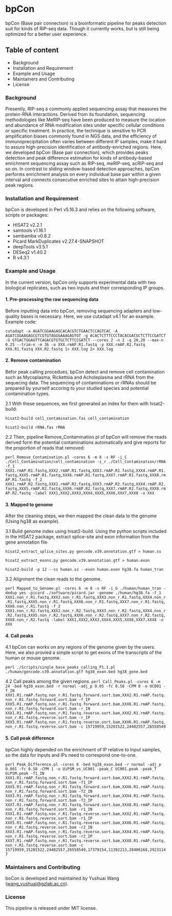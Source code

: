 # bpCon
bpCon (Base pair connection) is a bioinformatic pipeline for peaks detection suit for kinds of RIP-seq data. Though it currently works, but is still being optimized for a better user experience.

## Table of content
- Background
- Installation and Requirement
- Example and Usage
- Maintainers and Contributing
- License

### Background
Presently, RIP-seq a commonly applied sequencing assay that measures the protein-RNA interactions. Derived from its foundation, sequencing methodologies like MeRIP-seq have been produced to measure the location and abundance of RNA modification sites under specific cellular conditions or specific treatment. In practice, the technique is sensitive to PCR amplification biases commonly found in NGS data, and the efficiency of immunoprecipitation often varies between different IP samples, make it hard to assure high-precision identification of antibody-enriched regions. Here, we developed bpCon (Base pair connection), which provides peaks detection and peak difference estimation for kinds of antibody-based enrichment sequencing assay such as RIP-seq, meRIP-seq, acRIP-seq and so on. In contrast to sliding window-based detection approaches, bpCon performs enrichment analysis on every individual base pair within a given interval and connects consecutive enriched sites to attain high-precision peak regions.

### Installation and Requirement
bpCon is developed in Perl v5.16.3 and relies on the following software, scripts or packages:
- HISAT2 v2.2.1
- samtools v1.16.1
- sambamba v0.8.2
- Picard MarkDuplicates v2.27.4-SNAPSHOT
- deepTools v3.5.1
- DESeq2 v1.40.2
- R v4.3.1

### Example and Usage
In the current version, bpCon only supports experimental data with two biological replicates, such as two inputs and their corresponding IP groups.

#### 1. Pre-processing the raw sequencing data
Before inputting data into bpCon, removing sequencing adapters and low-quality bases is necessary. Here, we use cutadapt v4.1 for an example. Example code:

`cutadapt -a AGATCGGAAGAGCACACGTCTGAACTCCAGTCAC -A AGATCGGAAGAGCGTCGTGTAGGGAAAGAGTGT -g ACACTCTTTCCCTACACGACGCTCTTCCGATCT -G GTGACTGGAGTTCAGACGTGTGCTCTTCCGATCT --cores 2 -n 2 -q 20,20 --max-n 0.25 --trim-n -m 36 -o XXX.rmAP.R1.fastq -p XXX.rmAP.R2.fastq XXX.R1.fastq XXX.R2.fastq 1> XXX.log 2> XXX.log`

#### 2. Remove contamination
Befor peak calling procedues, bpCon detect and remove cell contamination such as Mycoplasma, Rickettsia and Acholeplasma and rRNA from the sequecing data. The sequencing of contaminations or rRNAs should be prepared by yourself accoring to your studied species and potential contamination types. 

2.1 With these sequences, we first generated an index for them with hisat2-build:

`hisat2-build cell_contamination.fas cell_contamination `

`hisat2-build rRNA.fas rRNA `

2.2 Then, pipeline Remove_Contamination.pl of bpCon will remove the reads derived form the potential contaminations automatically and give reports for the proportion of reads that removed:

`perl Remove_Contamination.pl -cores 6 -m 8 -s RF -i_C ./Cell_Contamination/cell_contamination -i_r ./Cell_Contamination/rRNA -f_1 XXX1.rmAP.R1.fastq,XXX2.rmAP.R1.fastq,XXX3.rmAP.R1.fastq,XXX4.rmAP.R1.fastq,XXX5.rmAP.R1.fastq,XXX6.rmAP.R1.fastq,XXX7.rmAP.R1.fastq,XXX8.rmAP.R1.fastq -f_2 XXX1.rmAP.R2.fastq,XXX2.rmAP.R2.fastq,XXX3.rmAP.R2.fastq,XXX4.rmAP.R2.fastq,XXX5.rmAP.R2.fastq,XXX6.rmAP.R2.fastq,XXX7.rmAP.R2.fastq,XXX8.rmAP.R2.fastq -label XXX1,XXX2,XXX3,XXX4,XXX5,XXX6,XXX7,XXX8 -o XXX`

#### 3. Mapped to genome
After the cleaning steps, we then mapped the clean data to the genome (Using hg38 as example).

3.1 Build genome index using hisat2-build. Using the python scripts included in the HISAT2 package, extract splice-site and exon information from the gene annotation file

`hisat2_extract_splice_sites.py gencode.v39.annotation.gtf > human.ss`

`hisat2_extract_exons.py gencode.v39.annotation.gtf > human.exon`

`hisat2-build -p 12 --ss human.ss --exon human.exon hg38.fa human_tran`

3.2 Alignment the clean reads to the genome.

`perl Mapped_to_Genome.pl -cores 6 -m 8 -s RF -i_G ./human/human_tran -dedup yes -picard ./software/picard.jar -genome ./human/hg38.fa -f_1 XXX1.non_r.R1.fastq,XXX2.non_r.R1.fastq,XXX3.non_r.R1.fastq,XXX4.non_r.R1.fastq,XXX5.non_r.R1.fastq,XXX6.non_r.R1.fastq,XXX7.non_r.R1.fastq,XXX8.non_r.R1.fastq -f_2 XXX1.non_r.R2.fastq,XXX2.non_r.R2.fastq,XXX3.non_r.R2.fastq,XXX4.non_r.R2.fastq,XXX5.non_r.R2.fastq,XXX6.non_r.R2.fastq,XXX7.non_r.R2.fastq,XXX8.non_r.R2.fastq -label XXX1,XXX2,XXX3,XXX4,XXX5,XXX6,XXX7,XXX8 -o XXX`

#### 4. Call peaks
4.1 bpCon can works on any regions of the genome given by the users. Here, we also provied a simple script to get exons of the transcripts of the human or mouse genome.

`perl ./Scripts/single_base_peaks_calling_P1.1.pl ./human/gencode.v39.annotation.gtf hg38_exon.bed hg38_gene.bed`

4.2 Call peaks among the given regions.
`perl Call_Peaks.pl -cores 6 -m 24 -bed hg38_exon.bed -r normal -adj_p 0.05 -fc 0.58 -CPM 0 -o UC001 -f_IN XXX1.R1.rmAP.fastq.non_r.R1.fastq.forward.sort.bam,XXX2.R1.rmAP.fastq.non_r.R1.fastq.forward.sort.bam -f_IP XXX5.R1.rmAP.fastq.non_r.R1.fastq.forward.sort.bam,XXX6.R1.rmAP.fastq.non_r.R1.fastq.forward.sort.bam -r_IN XXX1.R1.rmAP.fastq.non_r.R1.fastq.reverse.sort.bam,XXX2.R1.rmAP.fastq.non_r.R1.fastq.reverse.sort.bam -r_IP XXX5.R1.rmAP.fastq.non_r.R1.fastq.reverse.sort.bam,XXX6.R1.rmAP.fastq.non_r.R1.fastq.reverse.sort.bam -c 15719959,15201522,24482557,26558549`

#### 5. Call peak difference
bpCon highly depended on the enrichment of IP relative to Input samples, so the  data for inputs and IPs need to correspond one-to-one.

`perl Peak_Difference.pl -cores 6 -bed hg38_exon.bed -r normal -adj_p 0.001 -fc 0.58 -CPM 1 -o UiPSM_vs_UC001 -peak_C UC001.peak -peak_T UiPSM.peak -f1_IN XXX1.R1.rmAP.fastq.non_r.R1.fastq.forward.sort.bam,XXX2.R1.rmAP.fastq.non_r.R1.fastq.forward.sort.bam -f1_IP XXX5.R1.rmAP.fastq.non_r.R1.fastq.forward.sort.bam,XXX6.R1.rmAP.fastq.non_r.R1.fastq.forward.sort.bam -f2_IN XXX3.R1.rmAP.fastq.non_r.R1.fastq.forward.sort.bam,XXX4.R1.rmAP.fastq.non_r.R1.fastq.forward.sort.bam -f2_IP XXX7.R1.rmAP.fastq.non_r.R1.fastq.forward.sort.bam,XXX8.R1.rmAP.fastq.non_r.R1.fastq.forward.sort.bam -r1_IN XXX1.R1.rmAP.fastq.non_r.R1.fastq.reverse.sort.bam,XXX2.R1.rmAP.fastq.non_r.R1.fastq.reverse.sort.bam -r1_IP XXX5.R1.rmAP.fastq.non_r.R1.fastq.reverse.sort.bam,XXX6.R1.rmAP.fastq.non_r.R1.fastq.reverse.sort.bam -r2_IN XXX3.R1.rmAP.fastq.non_r.R1.fastq.reverse.sort.bam,XXX4.R1.rmAP.fastq.non_r.R1.fastq.reverse.sort.bam -r2_IP XXX7.R1.rmAP.fastq.non_r.R1.fastq.reverse.sort.bam,XXX8.R1.rmAP.fastq.non_r.R1.fastq.reverse.sort.bam -c 15719959,15201522,24482557,26558549,17379154,11392213,28406168,29231147`

### Maintainers and Contributing
boCon is developed and maintained by Yushuai Wang (wang_yushuai@gzlab.ac.cn).

### License
This pipeline is released under MIT license.
